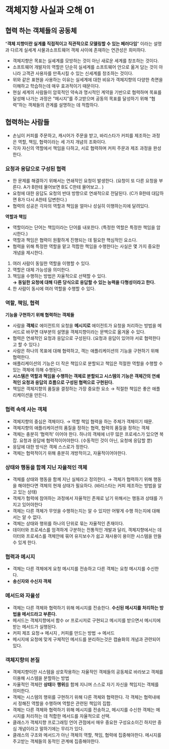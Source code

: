 # 객체지향 사실과 오해 01

## 협력 하는 객체들의 공동체

“**객체 지향이란 실계를 직접적이고 직관적으로 모델링할 수 있는 페러다임**” 이라는 설명과 다르게 실세계 사물과소프트웨어 객체 사이에 존재하는 연관성은 희미하다.

- 객체지향은 목표는 실셰계를 모방하는 것이 아닌 새로운 세계를 창조하는 것이다.
- 소프트웨어 개발자의 역할은 단순히 실세계를 소프트웨어 안으로 옮겨 담는 것이 아니라 고객관 사용자를 만족시킬 수 있는 신세계를 창조하는 것이다.
- 위와 같은 표현을 사용하는 이유는 실세계에 대한 비유가 객체지향의 다양한 측면을 이해하고 학습하는데 매우 효과적이기 때문이다.
- 현실 세계의 사람들이 암묵적인 약속과 명시적인 계약을 기반으로 협력하며 목표를 달성해 나가는 과정은 
”메시지”를 주고받으며 공동의 목표를 달성하기 위해 “협력”하는 객체들의 관계를 설명하는 데 적합하다.

## 협력하는 사람들

- 손님이 커피를 주문하고, 캐시어가 주문을 받고, 바리스타가 커피를 제조하는 과정은 역할, 책임, 협력이라는 세 가지 개념의 조화이다.
- 각자 자신의 역할에서 책임을 다하고, 서로 협력하며 커피 주문과 제조 과정을 완성한다.

### 요청과 응답으로 구성된 협력

- 한 문제를 해결하기 위해서는 연쇄적인 요청이 발생한다.
(요청이 또 다른 요청을 부른다. A가 B한테 물어보면 B도 C한테 물어보고.. )
- 요청에 대한 응답도 요청의 반대 방향으로 연쇄적으로 전달된다.
(C가 B한테 대답하면 B가 다시 A한테 답변한다.)
- 협력의 성공은 각자의 역할과 책임을 얼마나 성실히 이행하는지에 달려있다.

**역할과 책임**

- 역할이라는 단어는 책임이라는 단어를 내포한다. (특정한 역할은 특정한 책임을 암시한다.)
- 역할과 책임은 협력이 원활하게 진행되는 데 필요한 핵심적인 요소다.
- 협력을 위해 특정한 역할을 맡고 적합한 책임을 수행한다는 사실은 몇 가지 중요한 개념을 제시한다.
1. 여러 사람이 동일한 역할을 이행할 수 있다.
2. 역할은 대체 가능성을 의미한다.
3. 책임을 수행하는 방법은 자율적으로 선택할 수 있다.  
**→ 동일한 요청에 대해 다른 당식으로 응답할 수 있는 능력을 다형성이라고 한다.**
4. 한 사람이 동시에 여러 역할을 수행할 수 있다.

### 역할, 책임, 협력

**기능을 구현하기 위해 협력하는 객체들**

- 사람을 ******객체******로 에이전트의 요청을 ************메시지로************ 에이전트가 요청을 처리하는 방법을 메서드로 바꾸면 대부분의 설명을 객체지향이라는 문백으로 옮겨올 수 있다.
- 협력은 연쇄적인 요청과 응답으로 구성된다. (요청과 응답이 있어야 서로 협력한다고 할 수 있다.)
- 사람은 하나의 목표에 대해 협력하고, 객는 애플리케이션의 기능을 구현하기 위해 협력한다.
- 애플리케이션의 기능은 더 작은 책임으로 분할되고 책임은 적절한 역할을 수행할 수 있는 객체에 의해 수행된다.
- **시스템은 역할과 책임을 수행하는 객체로 분할되고 시스템의 기능은 객체간의 연쇄적인 요청과 응답의 흐름으로 구성된 협력으로 구현된다.**
- 책임은 객체지향의 품질을 결정하는 가장 중요한 요소 → 적절한 책임은 좋은 애플리케이션을 만든다.

### 협력 속에 사는 객체

- 객체지향의 중심은 객체이다. → 역할 책임 협력을 하는 주체가 객체이기 때문.
- 객체지향의 애플리케이션의 품질을 정하는 협력, 협력의 품질을 정하는 객체
- 객체는 충분히 ‘협력적’ 이어야 한다. 하나의 객체에 너무 많은 프로세스가 있으면 복잡.
요청과 응답에 협력적이어야한다. (수동적인 것이 아닌, 요청에 응답할 뿐)
- 응답에 대한 방식은 객체 스스로가 정한다.
- 객체는 협력적이기 위해 충분히 개방적이고, 자율적이어야한다.

### 상태와 행동을 함께 지닌 자율적인 객체

- 객체를 상태와 행동을 함께 지닌 실체라고 정의한다. → 객체가 협력하기 위해 행동을 해야한다면 객체의 현재 상태가 필요하다. (바리스타는 커피 제조하는 방법을 알고 있는 상태)
- 객체가 협력에 참여하는 과정에서 자율적인 존재로 남기 위해서는 행동과 상태를 가지고 있어야한다
- 객체는 다른 객체가 무엇을 수행하는지는 알 수 있지만 어떻게 수행 하는지에 대해서는 알 수 없다.
- 객체는 상태와 행위를 하나의 단위로 묶는 자율적인 존재이다.
- 데이터와 프로세스를 엄격하게 구분하는 전통적인 개발과 달리, 객체지향에서는 데이터와 프로세스를 객체안에 묶어 유지보수가 쉽고 재사용이 용이한 시스템을 만들 수 있게 한다.

### 협력과 메시지

- 객체는 다른 객체에게 요청 메시지를 전송하고 다른 객체는 요청 메시지를 수신한다.
- ******************************************************송신자와 수신자 객체******************************************************

### 메서드와 자율성

- 객체는 다른 객체와 협력하기 위해 메시지를 전송한다. **수신된 메시지를 처리하는 방법을 메서드라고 부른다.**
- 메서드는 객체지향에서 함수 or 프로시저로 구현되고 메시지를 받으면서 메시지에 받는 메서드가 실행된다.
- 커피 제조 요청→ 메시지 , 커피를 만드는 방법 → 메서드
- 메시지에 요청에 맞게 구체적인 메서드를 분리하는것은 캡슐화의 개념과 관련되어있다.

### 객체지향의 본질

- 객체지향이란 시스템을 상호작용하는 자율적인 객체들의 공동체로 바라보고 객체를 이용해 시스템을 분할하는 방법
- 자율적인 객체란 **상태**와 **행위**를 함께 지니며 스스로 자기 자신을 책임지는 객체를 의미한다.
- 객체는 시스템의 행위를 구현하기 위해 다른 객체와 협력한다. 각 객체는 협력내에서 정해진 역할을 수행하며 역할은 관련된 책임의 집합.
- 객체는 다른 객체와 협력하기 위해 메시지를 전송하고, 메시지를 수신한 객체는 메시지를 처리하는 데 적합한 메서드를 자율적으로 선택.
- 클래스가 객체지향 프로그래밍 언어 관점에서 매우 중요한 구성요소이긴 하지만 중심 개념이라고 말하기에는 무리가 있다.
- 클래스의 구조와 메서드가 아닌 객체의 역할, 책임, 협력에 집중해야한다. 
메시지를 주고받는 객체들의 동적인 관계에 집중해야한다.